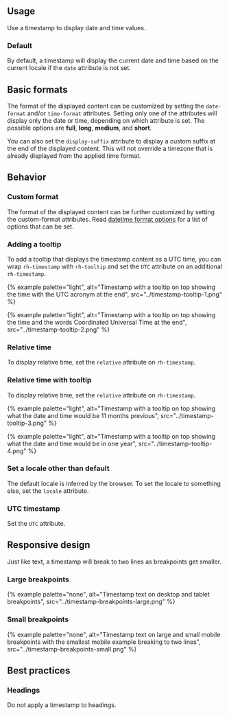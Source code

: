 ## Usage 
Use a timestamp to display date and time values.

### Default
By default, a timestamp will display the current date and time based on the current locale if the `date` attribute is not set.

<div class="example example--palette-lightest example--component">
    <rh-timestamp></rh-timestamp>
</div>

## Basic formats
The format of the displayed content can be customized by setting the `date-format` and/or `time-format` attributes. Setting only one of the attributes will display only the date or time, depending on which attribute is set. The possible options are **full**, **long**, **medium**, and **short**.

You can also set the `display-suffix` attribute to display a custom suffix at the end of the displayed content. This will not override a timezone that is already displayed from the applied time format.

<div class="example example--palette-lightest example--component">
  <rh-timestamp date-format="full" time-format="full"></rh-timestamp>
</div>

<rh-code-block compact>
  <script type="text/html">
    <rh-timestamp date-format="full" time-format="full"></rh-timestamp>
  </script>
</rh-code-block>

<div class="example example--palette-lightest example--component">
  <rh-timestamp date-format="full"></rh-timestamp>
</div>

<rh-code-block compact>
  <script type="text/html">
    <rh-timestamp date-format="full"></rh-timestamp>
  </script>
</rh-code-block>

<div class="example example--palette-lightest example--component">
  <rh-timestamp time-format="full"></rh-timestamp>
</div>

<rh-code-block compact>
  <script type="text/html">
    <rh-timestamp time-format="full"></rh-timestamp>
  </script>
</rh-code-block>

<div class="example example--palette-lightest example--component">
  <rh-timestamp date-format="medium" time-format="short" display-suffix="US Eastern"></rh-timestamp>
</div>

<rh-code-block compact>
  <script type="text/html">
    <rh-timestamp date-format="medium" time-format="short" display-suffix="US Eastern"></rh-timestamp>
  </script>
</rh-code-block>

## Behavior
### Custom format
The format of the displayed content can be further customized by setting the custom-format attributes. Read [datetime format options](https://developer.mozilla.org/en-US/docs/Web/JavaScript/Reference/Global_Objects/Intl/DateTimeFormat/DateTimeFormat#options) for a list of options that can be set.

<div class="example example--palette-lightest example--component">
  <rh-timestamp id="timestamp-custom-format" date="Sat Jan 01 2022 00:00:00 GMT-0500"></rh-timestamp>
</div>

<rh-code-block compact>
  <script type="text/html">
    <rh-timestamp id="timestamp-custom-format" date="Sat Jan 01 2022 00:00:00 GMT-0500"></rh-timestamp>
    <script>
      document.getElementById(‘timestamp-custom-format’).customFormat = {
        year: ‘2-digit’,
        month: ‘short’,
        weekday: ‘short’,
        day: ‘numeric’,
        hour: ‘numeric’
      };
    <</script><script type="text/html">/script>
  </script>
</rh-code-block>

### Adding a tooltip
To add a tooltip that displays the timestamp content as a UTC time, you can wrap `rh-timestamp` with `rh-tooltip` and set the `UTC` attribute on an additional `rh-timestamp`.

{% example palette="light",
          alt="Timestamp with a tooltip on top showing the time with the UTC acronym at the end",
          src="../timestamp-tooltip-1.png" %}

<rh-code-block compact>
  <script type="text/html">
    <rh-tooltip>
      <rh-timestamp slot="content" utc></rh-timestamp>
    </rh-tooltip>
  </script>
</rh-code-block>

{% example palette="light",
          alt="Timestamp with a tooltip on top showing the time and the words Coordinated Universal Time at the end",
          src="../timestamp-tooltip-2.png" %}

<rh-code-block compact>
  <script type="text/html">
  <rh-tooltip>
    <rh-timestamp slot="content" utc display-suffix="Coordinated Universal Time"></rh-timestamp>
  </rh-tooltip>
  </script>
</rh-code-block>

### Relative time
To display relative time, set the `relative` attribute on `rh-timestamp`.

<div class="example example--palette-lightest example--component">
  <rh-timestamp date="Tue Aug 09 2022 14:57:00 GMT-0400 (Eastern Daylight Time)" relative></rh-timestamp>
</div>

<rh-code-block compact>
  <script type="text/html">
    <rh-timestamp date="Tue Aug 09 2022 14:57:00 GMT-0400 (Eastern Daylight Time)" relative></rh-timestamp>
  </script>
</rh-code-block>

<div class="example example--palette-lightest example--component">
  <rh-timestamp date="Aug 09 2024 14:57:00 GMT-0400 (Eastern Daylight Time)" relative></rh-timestamp>
</div>

<rh-code-block compact>
  <script type="text/html">
    <rh-timestamp date="Aug 09 2024 14:57:00 GMT-0400 (Eastern Daylight Time)" relative></rh-timestamp>
  </script>
</rh-code-block>

### Relative time with tooltip
To display relative time, set the `relative` attribute on `rh-timestamp`.

{% example palette="light",
          alt="Timestamp with a tooltip on top showing what the date and time would be 11 months previous",
          src="../timestamp-tooltip-3.png" %}

<rh-code-block compact>
  <script type="text/html">
    <rh-tooltip>
      <rh-timestamp slot="content" date="Tue Aug 09 2022 14:57:00 GMT-0400 (Eastern Daylight Time)"></rh-timestamp>
    </rh-tooltip>
  </script>
</rh-code-block>

{% example palette="light",
          alt="Timestamp with a tooltip on top showing what the date and time would be in one year",
          src="../timestamp-tooltip-4.png" %}

<rh-code-block compact>
  <script type="text/html">
    <rh-tooltip>
      <rh-timestamp slot="content" date="Aug 09 2024 14:57:00 GMT-0400 (Eastern Daylight Time)"></rh-timestamp>
    </rh-tooltip>
  </script>
</rh-code-block>

### Set a locale other than default
The default locale is inferred by the browser. To set the locale to something else, set the `locale` attribute.

<div class="example example--palette-lightest example--component">
  <rh-timestamp locale="en-GB" date-format="full" time-format="full"></rh-timestamp>
</div>

<rh-code-block compact>
  <script type="text/html">
    <rh-timestamp locale="en-GB" date-format="full" time-format="full"></rh-timestamp>
  </script>
</rh-code-block>

<div class="example example--palette-lightest example--component">
  <rh-timestamp locale="es" date-format="full" time-format="full"></rh-timestamp>
</div>

<rh-code-block compact>
  <script type="text/html">
    <rh-timestamp locale="es" date-format="full" time-format="full"></rh-timestamp>
  </script>
</rh-code-block>

### UTC timestamp
Set the `UTC` attribute.

<div class="example example--palette-lightest example--component">
  <rh-timestamp utc></rh-timestamp>
</div>

<rh-code-block compact>
  <script type="text/html">
    <rh-timestamp utc></rh-timestamp>
  </script>
</rh-code-block>

## Responsive design
Just like text, a timestamp will break to two lines as breakpoints get smaller.

### Large breakpoints
{% example palette="none",
          alt="Timestamp text on desktop and tablet breakpoints",
          src="../timestamp-breakpoints-large.png" %}

### Small breakpoints
{% example palette="none",
          alt="Timestamp text on large and small mobile breakpoints with the smallest mobile example breaking to two lines",
          src="../timestamp-breakpoints-small.png" %}

## Best practices
### Headings
Do not apply a timestamp to headings.

<div class="example example--palette-wrong example--component">
  <h2><rh-timestamp></rh-timestamp></h2>
</div>